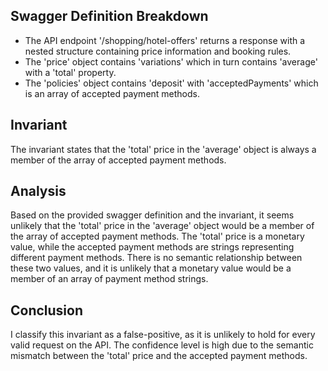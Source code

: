 ## Swagger Definition Breakdown
- The API endpoint '/shopping/hotel-offers' returns a response with a nested structure containing price information and booking rules.
- The 'price' object contains 'variations' which in turn contains 'average' with a 'total' property.
- The 'policies' object contains 'deposit' with 'acceptedPayments' which is an array of accepted payment methods.

## Invariant
The invariant states that the 'total' price in the 'average' object is always a member of the array of accepted payment methods.

## Analysis
Based on the provided swagger definition and the invariant, it seems unlikely that the 'total' price in the 'average' object would be a member of the array of accepted payment methods. The 'total' price is a monetary value, while the accepted payment methods are strings representing different payment methods. There is no semantic relationship between these two values, and it is unlikely that a monetary value would be a member of an array of payment method strings.

## Conclusion
I classify this invariant as a false-positive, as it is unlikely to hold for every valid request on the API. The confidence level is high due to the semantic mismatch between the 'total' price and the accepted payment methods.
